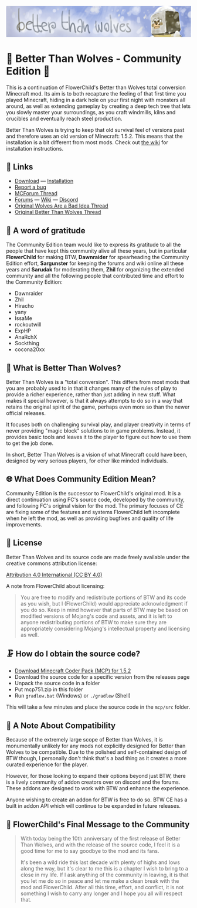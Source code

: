 ![BTW Banner](https://raw.githubusercontent.com/BTW-Community/BTW-Public/main/branding/banner-ultra-high-res.png)
# 🚷 Better Than Wolves - Community Edition 🚷

This is a continuation of FlowerChild's Better than Wolves total conversion Minecraft mod. Its aim is to both recapture the feeling of that first time you played Minecraft, hiding in a dark hole on your first night with monsters all around, as well as extending gameplay by creating a deep tech tree that lets you slowly master your surroundings, as you craft windmills, kilns and crucibles and eventually reach steel production.

Better Than Wolves is trying to keep that old survival feel of versions past and therefore uses an old version of Minecraft: 1.5.2. This means that the installation is a bit different from most mods. Check out [the wiki](https://github.com/BTW-Community/BTW-Public/wiki) for installation instructions.

## 🔗 Links

* [Download](https://github.com/BTW-Community/BTW-Public/releases) — [Installation](https://github.com/BTW-Community/BTW-Public/wiki)
* [Report a bug](https://github.com/BTW-Community/BTW-Public/issues)
* [MCForum Thread](https://www.minecraftforum.net/forums/mapping-and-modding-java-edition/minecraft-mods/3117153-1-5-2-better-than-wolves-community-edition-v1-0-1)
* [Forums](http://www.sargunster.com/btwforum/) — [Wiki](https://www.sargunster.com/btw/) — [Discord](https://discord.gg/fhMK5kx)
* [Original Wolves Are a Bad Idea Thread](https://www.minecraftforum.net/forums/minecraft-java-edition/survival-mode/220651-notch-wolves-are-a-bad-idea)
* [Original Better Than Wolves Thread](https://www.minecraftforum.net/forums/mapping-and-modding-java-edition/minecraft-mods/1272992-better-than-wolves-total-conversion)

## 💜 A word of gratitude

The Community Edition team would like to express its gratitude to all the people that have kept this community alive all these years, but in particular **FlowerChild** for making BTW, **Dawnraider** for spearheading the Community Edition effort, **Sargunster** for keeping the forums and wiki online all these years and **Sarudak** for moderating them, **Zhil** for organizing the extended community and all the following people that contributed time and effort to the Community Edition:
- Dawnraider
- Zhil
- Hiracho
- yany
- IssaMe
- rockoutwill
- ExpHP
- AnaRchX
- Sockthing
- cocona20xx

## 🐺 What is Better Than Wolves?

Better Than Wolves is a "total conversion". This differs from most mods that you are probably used to in that it changes many of the rules of play to provide a richer experience, rather than just adding in new stuff. What makes it special however, is that it always attempts to do so in a way that retains the original spirit of the game, perhaps even more so than the newer official releases.

It focuses both on challenging survival play, and player creativity in terms of never providing "magic block" solutions to in game problems. Instead, it provides basic tools and leaves it to the player to figure out how to use them to get the job done.

In short, Better Than Wolves is a vision of what Minecraft could have been, designed by very serious players, for other like minded individuals.

## 🌐 What Does Community Edition Mean?

Community Edition is the successor to FlowerChild's original mod. It is a direct continuation using FC's source code, developed by the community, and following FC's original vision for the mod. The primary focuses of CE are fixing some of the features and systems FlowerChild left incomplete when he left the mod, as well as providing bugfixes and quality of life improvements.

## 📝 License

Better Than Wolves and its source code are made freely available under the creative commons attribution license:

[Attribution 4.0 International (CC BY 4.0)](https://creativecommons.org/licenses/by/4.0/)

A note from FlowerChild about licensing:

> You are free to modify and redistribute portions of BTW and its code as you wish, but I (FlowerChild) would appreciate acknowledgment if you do so. Keep in mind however that parts of BTW may be based on modified versions of Mojang's code and assets, and it is left to anyone redistributing portions of BTW to make sure they are appropriately considering Mojang's intellectual property and licensing as well.

## 🗜️ How do I obtain the source code?

- [Download Minecraft Coder Pack (MCP) for 1.5.2](http://www.mediafire.com/file/95vlzp1a4n4wjqw/mcp751.zip/file)
- Download the source code for a specific version from the releases page
- Unpack the source code in a folder
- Put mcp751.zip in this folder
- Run `gradlew.bat` (Windows) or `./gradlew` (Shell) 

This will take a few minutes and place the source code in the `mcp/src` folder.

## 🔔 A Note About Compatibility

Because of the extremely large scope of Better than Wolves, it is monumentally unlikely for any mods not explicitly designed for Better than Wolves to be compatible. Due to the polished and self-contained design of BTW though, I personally don't think that's a bad thing as it creates a more curated experience for the player.

However, for those looking to expand their options beyond just BTW, there is a lively community of addon creators over on discord and the forums. These addons are designed to work with BTW and enhance the experience.

Anyone wishing to create an addon for BTW is free to do so. BTW CE has a built in addon API which will continue to be expanded in future releases.

## 💃 FlowerChild's Final Message to the Community

> With today being the 10th anniversary of the first release of Better Than Wolves, and with the release of the source code, I feel it is a good time for me to say goodbye to the mod and its fans.
> 
> It's been a wild ride this last decade with plenty of highs and lows along the way, but it's clear to me this is a chapter I wish to bring to a close in my life. If I ask anything of the community in leaving, it is that you let me do so in peace and let me make a clean break with the mod and FlowerChild. After all this time, effort, and conflict, it is not something I wish to carry any longer and I hope you all will respect that.
